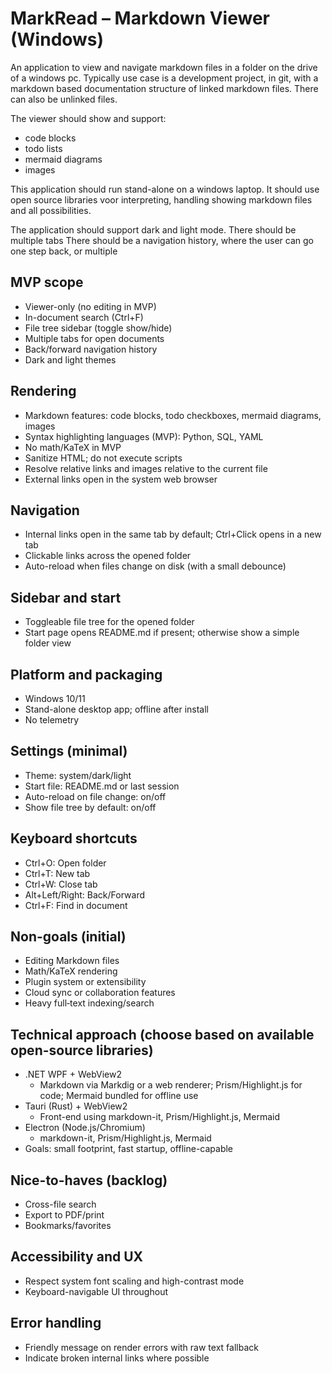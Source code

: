 # MarkRead – Markdown Viewer (Windows)

An application to view and navigate markdown files in a folder on the drive of a windows pc. Typically use case is a development project, in git, with a markdown based documentation structure of linked markdown files.
There can also be unlinked files.

The viewer should show and support:

- code blocks
- todo lists
- mermaid diagrams
- images

This application should run stand-alone on a windows laptop. It should use open source libraries voor interpreting, handling showing markdown files and all possibilities.

The application should support dark and light mode.
There should be multiple tabs
There should be a navigation history, where the user can go one step back, or multiple

## MVP scope

- Viewer-only (no editing in MVP)
- In-document search (Ctrl+F)
- File tree sidebar (toggle show/hide)
- Multiple tabs for open documents
- Back/forward navigation history
- Dark and light themes

## Rendering

- Markdown features: code blocks, todo checkboxes, mermaid diagrams, images
- Syntax highlighting languages (MVP): Python, SQL, YAML
- No math/KaTeX in MVP
- Sanitize HTML; do not execute scripts
- Resolve relative links and images relative to the current file
- External links open in the system web browser

## Navigation

- Internal links open in the same tab by default; Ctrl+Click opens in a new tab
- Clickable links across the opened folder
- Auto-reload when files change on disk (with a small debounce)

## Sidebar and start

- Toggleable file tree for the opened folder
- Start page opens README.md if present; otherwise show a simple folder view

## Platform and packaging

- Windows 10/11
- Stand-alone desktop app; offline after install
- No telemetry

## Settings (minimal)

- Theme: system/dark/light
- Start file: README.md or last session
- Auto-reload on file change: on/off
- Show file tree by default: on/off

## Keyboard shortcuts

- Ctrl+O: Open folder
- Ctrl+T: New tab
- Ctrl+W: Close tab
- Alt+Left/Right: Back/Forward
- Ctrl+F: Find in document

## Non-goals (initial)

- Editing Markdown files
- Math/KaTeX rendering
- Plugin system or extensibility
- Cloud sync or collaboration features
- Heavy full‑text indexing/search

## Technical approach (choose based on available open-source libraries)

- .NET WPF + WebView2
  - Markdown via Markdig or a web renderer; Prism/Highlight.js for code; Mermaid bundled for offline use
- Tauri (Rust) + WebView2
  - Front-end using markdown-it, Prism/Highlight.js, Mermaid
- Electron (Node.js/Chromium)
  - markdown-it, Prism/Highlight.js, Mermaid
- Goals: small footprint, fast startup, offline-capable

## Nice-to-haves (backlog)

- Cross-file search
- Export to PDF/print
- Bookmarks/favorites

## Accessibility and UX

- Respect system font scaling and high-contrast mode
- Keyboard-navigable UI throughout

## Error handling

- Friendly message on render errors with raw text fallback
- Indicate broken internal links where possible
